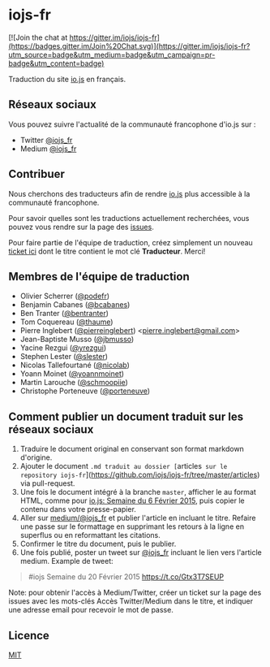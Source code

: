 # iojs-fr

[![Join the chat at https://gitter.im/iojs/iojs-fr](https://badges.gitter.im/Join%20Chat.svg)](https://gitter.im/iojs/iojs-fr?utm_source=badge&utm_medium=badge&utm_campaign=pr-badge&utm_content=badge)

Traduction du site [io.js](https://iojs.org/) en français.

## Réseaux sociaux

Vous pouvez suivre l'actualité de la communauté francophone d'io.js sur :
 * Twitter [@iojs_fr](https://twitter.com/iojs_fr)
 * Medium [@iojs_fr](https://medium.com/@iojs_fr)

## Contribuer

Nous cherchons des traducteurs afin de rendre [io.js](https://iojs.org/) plus accessible à la communauté francophone.

Pour savoir quelles sont les traductions actuellement recherchées, vous pouvez vous rendre sur la page des [issues](https://github.com/iojs/iojs-fr/issues).

Pour faire partie de l'équipe de traduction, créez simplement un nouveau [ticket ici](https://github.com/iojs/iojs-fr/issues) dont le titre contient le mot clé __Traducteur__. Merci!

## Membres de l'équipe de traduction

- Olivier Scherrer ([@podefr](https://github.com/podefr))
- Benjamin Cabanes ([@bcabanes](https://github.com/bcabanes))
- Ben Tranter ([@bentranter](https://github.com/bentranter))
- Tom Coquereau ([@thaume](https://github.com/thaume))
- Pierre Inglebert ([@pierreinglebert](https://github.com/pierreinglebert)) &lt;pierre.inglebert@gmail.com&gt;
- Jean-Baptiste Musso ([@jbmusso](https://github.com/jbmusso))
- Yacine Rezgui ([@yrezgui](https://github.com/yrezgui))
- Stephen Lester ([@slester](https://github.com/slester))
- Nicolas Tallefourtané ([@nicolab](https://github.com/nicolab))
- Yoann Moinet ([@yoannmoinet](https://github.com/yoannmoinet))
- Martin Larouche ([@schmoopiie](https://github.com/schmoopiie))
- Christophe Porteneuve ([@porteneuve](https://github.com/porteneuve))

## Comment publier un document traduit sur les réseaux sociaux

1. Traduire le document original en conservant son format markdown d'origine.
1. Ajouter le document `.md traduit au dossier [`articles` sur le repository iojs-fr`](https://github.com/iojs/iojs-fr/tree/master/articles) via pull-request.
1. Une fois le document intégré à la branche `master`, afficher le au format HTML, comme pour [io.js: Semaine du 6 Février 2015](https://github.com/iojs/iojs-fr/blob/master/articles/2015-02-06.md), puis copier le contenu dans votre presse-papier.
1. Aller sur [medium/@iojs_fr](https://medium.com/@iojs_fr) et publier l'article en incluant le titre. Refaire une passe sur le formattage en supprimant les retours à la ligne en superflus ou en reformattant les citations.
1. Confirmer le titre du document, puis le publier.
1. Une fois publié, poster un tweet sur [@iojs_fr](https://twitter.com/iojs_fr) incluant le lien vers l'article medium. Example de tweet:

> #iojs Semaine du 20 Février 2015 https://t.co/Gtx3T7SEUP

Note: pour obtenir l'accès à Medium/Twitter, créer un ticket sur la page des issues avec les mots-clés Accès Twitter/Medium dans le titre, et indiquer une adresse email pour recevoir le mot de passe.

## Licence

[MIT](https://tldrlegal.com/license/mit-license)
